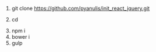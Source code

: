 1. git clone https://github.com/pyanulis/init_react_jquery.git <dir>
2. cd <dir>
3. npm i
4. bower i
5. gulp
